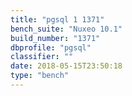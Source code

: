 ```yaml
---
title: "pgsql 1 1371"
bench_suite: "Nuxeo 10.1"
build_number: "1371"
dbprofile: "pgsql"
classifier: ""
date: 2018-05-15T23:50:18
type: "bench"
---
```

